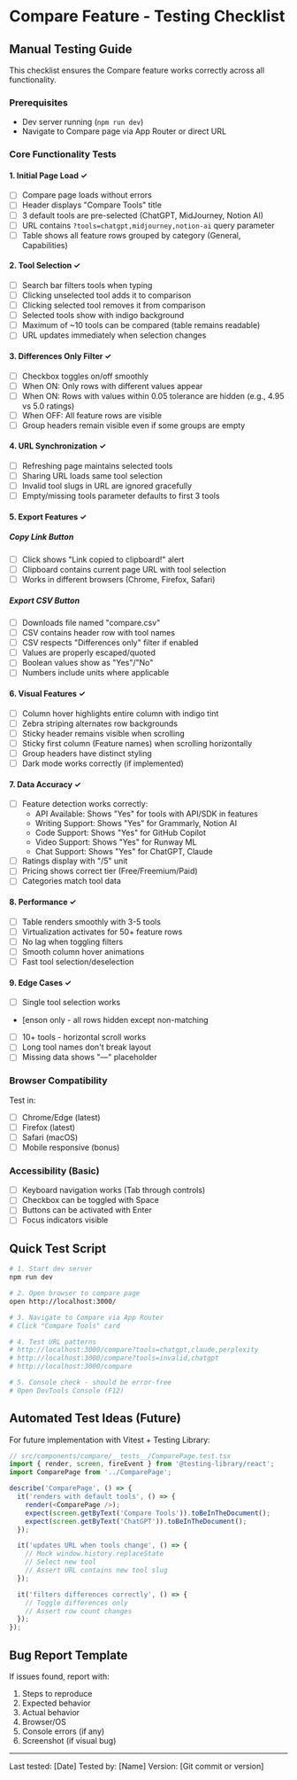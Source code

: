 # Compare Feature - Testing Checklist

## Manual Testing Guide

This checklist ensures the Compare feature works correctly across all functionality.

### Prerequisites
- Dev server running (`npm run dev`)
- Navigate to Compare page via App Router or direct URL

### Core Functionality Tests

#### 1. Initial Page Load ✓
- [ ] Compare page loads without errors
- [ ] Header displays "Compare Tools" title
- [ ] 3 default tools are pre-selected (ChatGPT, MidJourney, Notion AI)
- [ ] URL contains `?tools=chatgpt,midjourney,notion-ai` query parameter
- [ ] Table shows all feature rows grouped by category (General, Capabilities)

#### 2. Tool Selection ✓
- [ ] Search bar filters tools when typing
- [ ] Clicking unselected tool adds it to comparison
- [ ] Clicking selected tool removes it from comparison
- [ ] Selected tools show with indigo background
- [ ] Maximum of ~10 tools can be compared (table remains readable)
- [ ] URL updates immediately when selection changes

#### 3. Differences Only Filter ✓
- [ ] Checkbox toggles on/off smoothly
- [ ] When ON: Only rows with different values appear
- [ ] When ON: Rows with values within 0.05 tolerance are hidden (e.g., 4.95 vs 5.0 ratings)
- [ ] When OFF: All feature rows are visible
- [ ] Group headers remain visible even if some groups are empty

#### 4. URL Synchronization ✓
- [ ] Refreshing page maintains selected tools
- [ ] Sharing URL loads same tool selection
- [ ] Invalid tool slugs in URL are ignored gracefully
- [ ] Empty/missing tools parameter defaults to first 3 tools

#### 5. Export Features ✓

##### Copy Link Button
- [ ] Click shows "Link copied to clipboard!" alert
- [ ] Clipboard contains current page URL with tool selection
- [ ] Works in different browsers (Chrome, Firefox, Safari)

##### Export CSV Button
- [ ] Downloads file named "compare.csv"
- [ ] CSV contains header row with tool names
- [ ] CSV respects "Differences only" filter if enabled
- [ ] Values are properly escaped/quoted
- [ ] Boolean values show as "Yes"/"No"
- [ ] Numbers include units where applicable

#### 6. Visual Features ✓
- [ ] Column hover highlights entire column with indigo tint
- [ ] Zebra striping alternates row backgrounds
- [ ] Sticky header remains visible when scrolling
- [ ] Sticky first column (Feature names) when scrolling horizontally
- [ ] Group headers have distinct styling
- [ ] Dark mode works correctly (if implemented)

#### 7. Data Accuracy ✓
- [ ] Feature detection works correctly:
  - API Available: Shows "Yes" for tools with API/SDK in features
  - Writing Support: Shows "Yes" for Grammarly, Notion AI
  - Code Support: Shows "Yes" for GitHub Copilot
  - Video Support: Shows "Yes" for Runway ML
  - Chat Support: Shows "Yes" for ChatGPT, Claude
- [ ] Ratings display with "/5" unit
- [ ] Pricing shows correct tier (Free/Freemium/Paid)
- [ ] Categories match tool data

#### 8. Performance ✓
- [ ] Table renders smoothly with 3-5 tools
- [ ] Virtualization activates for 50+ feature rows
- [ ] No lag when toggling filters
- [ ] Smooth column hover animations
- [ ] Fast tool selection/deselection

#### 9. Edge Cases ✓
- [ ] Single tool selection works
- [enson only - all rows hidden except non-matching
- [ ] 10+ tools - horizontal scroll works
- [ ] Long tool names don't break layout
- [ ] Missing data shows "—" placeholder

### Browser Compatibility
Test in:
- [ ] Chrome/Edge (latest)
- [ ] Firefox (latest)
- [ ] Safari (macOS)
- [ ] Mobile responsive (bonus)

### Accessibility (Basic)
- [ ] Keyboard navigation works (Tab through controls)
- [ ] Checkbox can be toggled with Space
- [ ] Buttons can be activated with Enter
- [ ] Focus indicators visible

## Quick Test Script

```bash
# 1. Start dev server
npm run dev

# 2. Open browser to compare page
open http://localhost:3000/

# 3. Navigate to Compare via App Router
# Click "Compare Tools" card

# 4. Test URL patterns
# http://localhost:3000/compare?tools=chatgpt,claude,perplexity
# http://localhost:3000/compare?tools=invalid,chatgpt
# http://localhost:3000/compare

# 5. Console check - should be error-free
# Open DevTools Console (F12)
```

## Automated Test Ideas (Future)

For future implementation with Vitest + Testing Library:

```typescript
// src/components/compare/__tests__/ComparePage.test.tsx
import { render, screen, fireEvent } from '@testing-library/react';
import ComparePage from '../ComparePage';

describe('ComparePage', () => {
  it('renders with default tools', () => {
    render(<ComparePage />);
    expect(screen.getByText('Compare Tools')).toBeInTheDocument();
    expect(screen.getByText('ChatGPT')).toBeInTheDocument();
  });

  it('updates URL when tools change', () => {
    // Mock window.history.replaceState
    // Select new tool
    // Assert URL contains new tool slug
  });

  it('filters differences correctly', () => {
    // Toggle differences only
    // Assert row count changes
  });
});
```

## Bug Report Template

If issues found, report with:
1. Steps to reproduce
2. Expected behavior  
3. Actual behavior
4. Browser/OS
5. Console errors (if any)
6. Screenshot (if visual bug)

---

Last tested: [Date]
Tested by: [Name]
Version: [Git commit or version]
